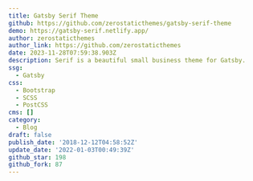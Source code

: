 ```yaml
---
title: Gatsby Serif Theme
github: https://github.com/zerostaticthemes/gatsby-serif-theme
demo: https://gatsby-serif.netlify.app/
author: zerostaticthemes
author_link: https://github.com/zerostaticthemes
date: 2023-11-28T07:59:38.903Z
description: Serif is a beautiful small business theme for Gatsby.
ssg:
  - Gatsby
css:
  - Bootstrap
  - SCSS
  - PostCSS
cms: []
category:
  - Blog
draft: false
publish_date: '2018-12-12T04:58:52Z'
update_date: '2022-01-03T00:49:39Z'
github_star: 198
github_fork: 87
---
```


